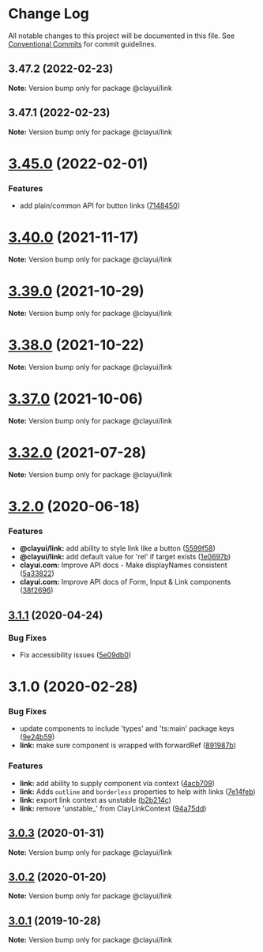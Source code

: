 # Change Log

All notable changes to this project will be documented in this file.
See [Conventional Commits](https://conventionalcommits.org) for commit guidelines.

## 3.47.2 (2022-02-23)

**Note:** Version bump only for package @clayui/link

## 3.47.1 (2022-02-23)

**Note:** Version bump only for package @clayui/link

# [3.45.0](https://github.com/liferay/clay/compare/v3.44.2...v3.45.0) (2022-02-01)

### Features

-   add plain/common API for button links ([7148450](https://github.com/liferay/clay/commit/7148450cae6b2d90e6052ececc84743daa8077c0))

# [3.40.0](https://github.com/liferay/clay/compare/v3.39.0...v3.40.0) (2021-11-17)

**Note:** Version bump only for package @clayui/link

# [3.39.0](https://github.com/liferay/clay/compare/v3.38.0...v3.39.0) (2021-10-29)

**Note:** Version bump only for package @clayui/link

# [3.38.0](https://github.com/liferay/clay/compare/v3.37.0...v3.38.0) (2021-10-22)

**Note:** Version bump only for package @clayui/link

# [3.37.0](https://github.com/liferay/clay/compare/v3.36.0...v3.37.0) (2021-10-06)

**Note:** Version bump only for package @clayui/link

# [3.32.0](https://github.com/liferay/clay/compare/v3.31.0...v3.32.0) (2021-07-28)

**Note:** Version bump only for package @clayui/link

# [3.2.0](https://github.com/liferay/clay/compare/@clayui/link@3.1.1...@clayui/link@3.2.0) (2020-06-18)

### Features

-   **@clayui/link:** add ability to style link like a button ([5599f58](https://github.com/liferay/clay/commit/5599f58))
-   **@clayui/link:** add default value for 'rel' if target exists ([1e0697b](https://github.com/liferay/clay/commit/1e0697b))
-   **clayui.com:** Improve API docs - Make displayNames consistent ([5a33822](https://github.com/liferay/clay/commit/5a33822))
-   **clayui.com:** Improve API docs of Form, Input & Link components ([38f2696](https://github.com/liferay/clay/commit/38f2696))

## [3.1.1](https://github.com/liferay/clay/compare/@clayui/link@3.1.0...@clayui/link@3.1.1) (2020-04-24)

### Bug Fixes

-   Fix accessibility issues ([5e09db0](https://github.com/liferay/clay/commit/5e09db0))

# 3.1.0 (2020-02-28)

### Bug Fixes

-   update components to include 'types' and 'ts:main' package keys ([9e24b59](https://github.com/liferay/clay/commit/9e24b59))
-   **link:** make sure component is wrapped with forwardRef ([891987b](https://github.com/liferay/clay/commit/891987b))

### Features

-   **link:** add ability to supply component via context ([4acb709](https://github.com/liferay/clay/commit/4acb709))
-   **link:** Adds `outline` and `borderless` properties to help with links ([7e14feb](https://github.com/liferay/clay/commit/7e14feb))
-   **link:** export link context as unstable ([b2b214c](https://github.com/liferay/clay/commit/b2b214c))
-   **link:** remove 'unstable\_' from ClayLinkContext ([94a75dd](https://github.com/liferay/clay/commit/94a75dd))

## [3.0.3](https://github.com/liferay/clay/tree/master/packages/clay-link/compare/@clayui/link@3.0.1...@clayui/link@3.0.3) (2020-01-31)

**Note:** Version bump only for package @clayui/link

## [3.0.2](https://github.com/liferay/clay/tree/master/packages/clay-link/compare/@clayui/link@3.0.1...@clayui/link@3.0.2) (2020-01-20)

**Note:** Version bump only for package @clayui/link

## [3.0.1](https://github.com/liferay/clay/tree/master/packages/clay-link/compare/@clayui/link@3.0.0...@clayui/link@3.0.1) (2019-10-28)

**Note:** Version bump only for package @clayui/link
